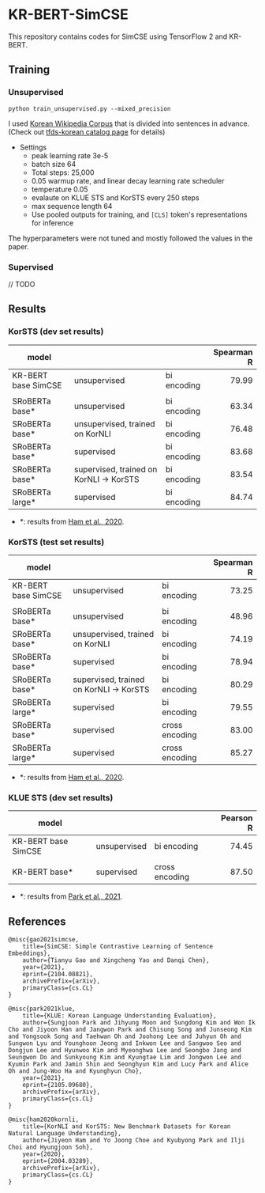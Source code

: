 # KR-BERT-SimCSE

This repository contains codes for SimCSE using TensorFlow 2 and KR-BERT.

## Training

### Unsupervised

```
python train_unsupervised.py --mixed_precision
```

I used [Korean Wikipedia Corpus](https://github.com/jeongukjae/korean-wikipedia-corpus) that is divided into sentences in advance. (Check out [tfds-korean catalog page](https://jeongukjae.github.io/tfds-korean/datasets/korean_wikipedia_corpus.html) for details)

* Settings
    * peak learning rate 3e-5
    * batch size 64
    * Total steps: 25,000
    * 0.05 warmup rate, and linear decay learning rate scheduler
    * temperature 0.05
    * evalaute on KLUE STS and KorSTS every 250 steps
    * max sequence length 64
    * Use pooled outputs for training, and `[CLS]` token's representations for inference

The hyperparameters were not tuned and mostly followed the values in the paper.

### Supervised

// TODO

## Results

### KorSTS (dev set results)

|model|||Spearman R|
|---|---|---|--:|
|KR-BERT base SimCSE|unsupervised                           |bi encoding|79.99|
|||||
|SRoBERTa base*     |unsupervised                           |bi encoding|63.34|
|SRoBERTa base*     |unsupervised, trained on KorNLI        |bi encoding|76.48|
|SRoBERTa base*     |supervised                             |bi encoding|83.68|
|SRoBERTa base*     |supervised, trained on KorNLI -> KorSTS|bi encoding|83.54|
|SRoBERTa large*    |supervised                             |bi encoding|84.74|

* *: results from [Ham et al., 2020](https://arxiv.org/abs/2004.03289).

### KorSTS (test set results)

|model|||Spearman R|
|---|---|---|--:|
|KR-BERT base SimCSE|unsupervised                           |bi encoding   |73.25|
|||||
|SRoBERTa base*     |unsupervised                           |bi encoding   |48.96|
|SRoBERTa base*     |unsupervised, trained on KorNLI        |bi encoding   |74.19|
|SRoBERTa base*     |supervised                             |bi encoding   |78.94|
|SRoBERTa base*     |supervised, trained on KorNLI -> KorSTS|bi encoding   |80.29|
|SRoBERTa large*    |supervised                             |bi encoding   |79.55|
|SRoBERTa base*     |supervised                             |cross encoding|83.00|
|SRoBERTa large*    |supervised                             |cross encoding|85.27|

* *: results from [Ham et al., 2020](https://arxiv.org/abs/2004.03289).

### KLUE STS (dev set results)

|model|||Pearson R|
|---|---|---|--:|
|KR-BERT base SimCSE|unsupervised|bi encoding   |74.45|
|||||
|KR-BERT base*      |supervised  |cross encoding|87.50|

* *: results from [Park et al., 2021](https://arxiv.org/abs/2105.09680).

## References

```
@misc{gao2021simcse,
    title={SimCSE: Simple Contrastive Learning of Sentence Embeddings},
    author={Tianyu Gao and Xingcheng Yao and Danqi Chen},
    year={2021},
    eprint={2104.08821},
    archivePrefix={arXiv},
    primaryClass={cs.CL}
}
```

```
@misc{park2021klue,
    title={KLUE: Korean Language Understanding Evaluation},
    author={Sungjoon Park and Jihyung Moon and Sungdong Kim and Won Ik Cho and Jiyoon Han and Jangwon Park and Chisung Song and Junseong Kim and Yongsook Song and Taehwan Oh and Joohong Lee and Juhyun Oh and Sungwon Lyu and Younghoon Jeong and Inkwon Lee and Sangwoo Seo and Dongjun Lee and Hyunwoo Kim and Myeonghwa Lee and Seongbo Jang and Seungwon Do and Sunkyoung Kim and Kyungtae Lim and Jongwon Lee and Kyumin Park and Jamin Shin and Seonghyun Kim and Lucy Park and Alice Oh and Jung-Woo Ha and Kyunghyun Cho},
    year={2021},
    eprint={2105.09680},
    archivePrefix={arXiv},
    primaryClass={cs.CL}
}
```

```
@misc{ham2020kornli,
    title={KorNLI and KorSTS: New Benchmark Datasets for Korean Natural Language Understanding},
    author={Jiyeon Ham and Yo Joong Choe and Kyubyong Park and Ilji Choi and Hyungjoon Soh},
    year={2020},
    eprint={2004.03289},
    archivePrefix={arXiv},
    primaryClass={cs.CL}
}
```
